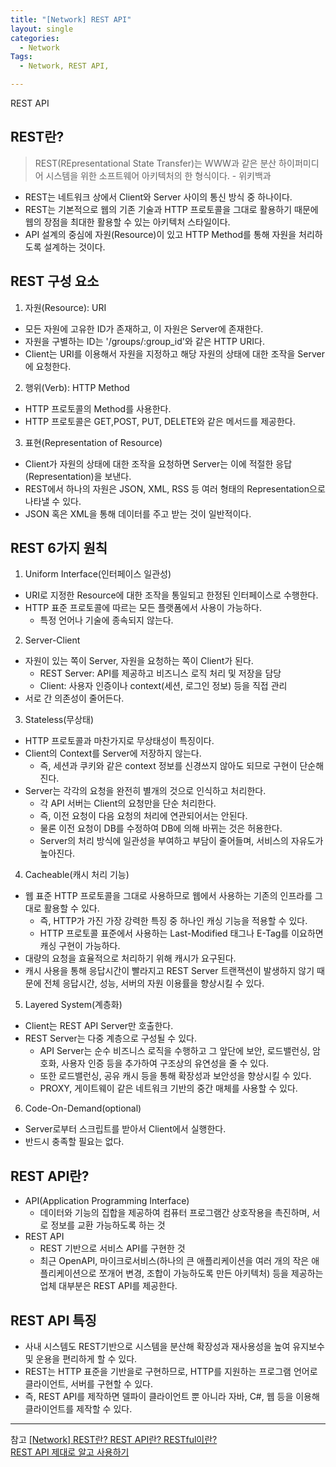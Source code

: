```yaml
---
title: "[Network] REST API"
layout: single
categories:
  - Network
Tags:
  - Network, REST API,

---
```

REST API

## REST란?  
> REST(REpresentational State Transfer)는 WWW과 같은 분산 하이퍼미디어 시스템을 위한 소프트웨어 아키텍처의 한 형식이다. - 위키백과     


* REST는 네트워크 상에서 Client와 Server 사이의 통신 방식 중 하나이다.  
* REST는 기본적으로 웹의 기존 기술과 HTTP 프로토콜을 그대로 활용하기 때문에 웹의 장점을 최대한 활용할 수 있는 아키텍처 스타일이다.  
* API 설계의 중심에 자원(Resource)이 있고 HTTP Method를 통해 자원을 처리하도록 설계하는 것이다.  

## REST 구성 요소  
1. 자원(Resource): URI  
  * 모든 자원에 고유한 ID가 존재하고, 이 자원은 Server에 존재한다.  
  * 자원을 구별하는 ID는 '/groups/:group_id'와 같은 HTTP URI다.
  * Client는 URI를 이용해서 자원을 지정하고 해당 자원의 상태에 대한 조작을 Server에 요청한다.  
2. 행위(Verb): HTTP Method  
  * HTTP 프로토콜의 Method를 사용한다.  
  * HTTP 프로토콜은 GET,POST, PUT, DELETE와 같은 메서드를 제공한다.  
3. 표현(Representation of Resource)  
  * Client가 자원의 상태에 대한 조작을 요청하면 Server는 이에 적절한 응답(Representation)을 보낸다.  
  * REST에서 하나의 자원은 JSON, XML, RSS 등 여러 형태의 Representation으로 나타낼 수 있다.  
  * JSON 혹은 XML을 통해 데이터를 주고 받는 것이 일반적이다.  


## REST 6가지 원칙  
1. Uniform Interface(인터페이스 일관성)    
  * URI로 지정한 Resource에 대한 조작을 통일되고 한정된 인터페이스로 수행한다.  
  * HTTP 표준 프로토콜에 따르는 모든 플랫폼에서 사용이 가능하다.  
    - 특정 언어나 기술에 종속되지 않는다.  
2. Server-Client 
  * 자원이 있는 쪽이 Server, 자원을 요청하는 쪽이 Client가 된다.  
    * REST Server: API를 제공하고 비즈니스 로직 처리 및 저장을 담당  
    * Client: 사용자 인증이나 context(세션, 로그인 정보) 등을 직접 관리  
  * 서로 간 의존성이 줄어든다.  
3. Stateless(무상태)
  * HTTP 프로토콜과 마찬가지로 무상태성이 특징이다.  
  * Client의 Context를 Server에 저장하지 않는다.  
    - 즉, 세션과 쿠키와 같은 context 정보를 신경쓰지 않아도 되므로 구현이 단순해진다.  
  * Server는 각각의 요청을 완전히 별개의 것으로 인식하고 처리한다.  
    - 각 API 서버는 Client의 요청만을 단순 처리한다.  
    - 즉, 이전 요청이 다음 요청의 처리에 연관되어서는 안된다.  
    - 물론 이전 요청이 DB를 수정하여 DB에 의해 바뀌는 것은 허용한다.  
    - Server의 처리 방식에 일관성을 부여하고 부담이 줄어들며, 서비스의 자유도가 높아진다.  
4. Cacheable(캐시 처리 기능)
  * 웹 표준 HTTP 프로토콜을 그대로 사용하므로 웹에서 사용하는 기존의 인프라를 그대로 활용할 수 있다.  
    - 즉, HTTP가 가진 가장 강력한 특징 중 하나인 캐싱 기능을 적용할 수 있다.  
    - HTTP 프로토콜 표준에서 사용하는 Last-Modified 태그나 E-Tag를 이요하면 캐싱 구현이 가능하다.  
  * 대량의 요청을 효율적으로 처리하기 위해 캐시가 요구된다.  
  * 캐시 사용을 통해 응답시간이 빨라지고 REST Server 트랜잭션이 발생하지 않기 때문에 전체 응답시간, 성능, 서버의 자원 이용률을 향상시킬 수 있다. 
5. Layered System(계층화)
  * Client는 REST API Server만 호출한다.  
  * REST Server는 다중 계층으로 구성될 수 있다.  
    - API Server는 순수 비즈니스 로직을 수행하고 그 앞단에 보안, 로드밸런싱, 암호화, 사용자 인증 등을 추가하여 구조상의 유연성을 줄 수 있다.  
    - 또한 로드밸런싱, 공유 캐시 등을 통해 확장성과 보안성을 향상시킬 수 있다. 
    - PROXY, 게이트웨이 같은 네트워크 기반의 중간 매체를 사용할 수 있다.  
6. Code-On-Demand(optional)  
  * Server로부터 스크립트를 받아서 Client에서 실행한다.  
  * 반드시 충족할 필요는 없다.  

## REST API란?  
* API(Application Programming Interface)  
  - 데이터와 기능의 집합을 제공하여 컴퓨터 프로그램간 상호작용을 촉진하며, 서로 정보를 교환 가능하도록 하는 것  
* REST API  
  - REST 기반으로 서비스 API를 구현한 것  
  - 최근 OpenAPI, 마이크로서비스(하나의 큰 애플리케이션을 여러 개의 작은 애플리케이션으로 쪼개어 변경, 조합이 가능하도록 만든 아키텍처) 등을 제공하는 업체 대부분은 REST API를 제공한다.  

## REST API 특징  
* 사내 시스템도 REST기반으로 시스템을 분산해 확장성과 재사용성을 높여 유지보수 및 운용을 편리하게 할 수 있다.  
* REST는 HTTP 표준을 기반을로 구현하므로, HTTP를 지원하는 프로그램 언어로 클라이언트, 서버를 구현할 수 있다.  
* 즉, REST API를 제작하면 델파이 클라이언트 뿐 아니라 자바, C#, 웹 등을 이용해 클라이언트를 제작할 수 있다.  



---
참고
[[Network] REST란? REST API란? RESTful이란?](https://gmlwjd9405.github.io/2018/09/21/rest-and-restful.html)  
[REST API 제대로 알고 사용하기]([http://tcpschool.com/java/java_thread_concept](https://meetup.toast.com/posts/92))   

 
